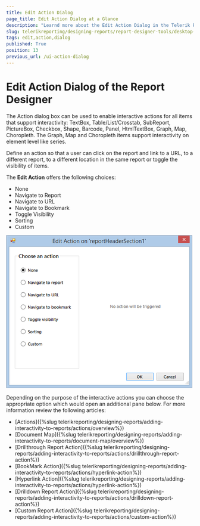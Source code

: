```yaml
---
title: Edit Action Dialog
page_title: Edit Action Dialog at a Glance
description: "Learnd more about the Edit Action Dialog in the Telerik Reporting Desktop Designers, from where you may invoke it and what are the actions you may define with it."
slug: telerikreporting/designing-reports/report-designer-tools/desktop-designers/tools/edit-action-dialog
tags: edit,action,dialog
published: True
position: 13
previous_url: /ui-action-dialog
---
```


# Edit Action Dialog of the Report Designer

The Action dialog box can be used to enable interactive actions for all items that support interactivity: TextBox, Table/List/Crosstab, SubReport, PictureBox, Checkbox, Shape, Barcode, Panel, HtmlTextBox, Graph, Map, Choropleth. The Graph, Map and Choropleth items support interactivity on element level like series.

Define an action so that a user can click on the report and link to a URL, to a different report, to a different location in the same report or toggle the visibility of items.

The __Edit Action__ offers the following choices:

* None
* Navigate to Report
* Navigate to URL
* Navigate to Bookmark
* Toggle Visibility
* Sorting
* Custom

![Edit Action Dialog invoked on reportHeaderSection1 with No action selected](images/UI/EditActionDialog.png)

Depending on the purpose of the interactive actions you can choose the appropriate option which would open an additional pane below. For more information review the following articles:

* [Actions]({%slug telerikreporting/designing-reports/adding-interactivity-to-reports/actions/overview%})
* [Document Map]({%slug telerikreporting/designing-reports/adding-interactivity-to-reports/document-map/overview%})
* [Drillthrough Report Action]({%slug telerikreporting/designing-reports/adding-interactivity-to-reports/actions/drillthrough-report-action%})
* [BookMark Action]({%slug telerikreporting/designing-reports/adding-interactivity-to-reports/actions/hyperlink-action%})
* [Hyperlink Action]({%slug telerikreporting/designing-reports/adding-interactivity-to-reports/actions/hyperlink-action%})
* [Drilldown Report Action]({%slug telerikreporting/designing-reports/adding-interactivity-to-reports/actions/drilldown-report-action%})
* [Custom Report Action]({%slug telerikreporting/designing-reports/adding-interactivity-to-reports/actions/custom-action%})
